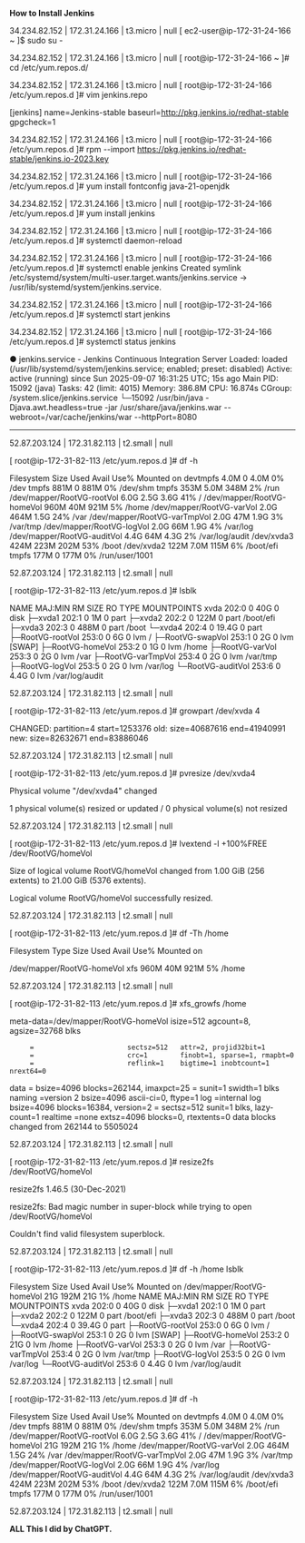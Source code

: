 **How to Install Jenkins**

34.234.82.152 | 172.31.24.166 | t3.micro | null
[ ec2-user@ip-172-31-24-166 ~ ]$ sudo su -

34.234.82.152 | 172.31.24.166 | t3.micro | null
[ root@ip-172-31-24-166 ~ ]# cd /etc/yum.repos.d/

34.234.82.152 | 172.31.24.166 | t3.micro | null
[ root@ip-172-31-24-166 /etc/yum.repos.d ]# vim jenkins.repo

[jenkins]
name=Jenkins-stable
baseurl=http://pkg.jenkins.io/redhat-stable
gpgcheck=1

34.234.82.152 | 172.31.24.166 | t3.micro | null
[ root@ip-172-31-24-166 /etc/yum.repos.d ]# rpm --import https://pkg.jenkins.io/redhat-stable/jenkins.io-2023.key

34.234.82.152 | 172.31.24.166 | t3.micro | null
[ root@ip-172-31-24-166 /etc/yum.repos.d ]# yum install fontconfig java-21-openjdk

34.234.82.152 | 172.31.24.166 | t3.micro | null
[ root@ip-172-31-24-166 /etc/yum.repos.d ]# yum install jenkins

34.234.82.152 | 172.31.24.166 | t3.micro | null
[ root@ip-172-31-24-166 /etc/yum.repos.d ]# systemctl daemon-reload

34.234.82.152 | 172.31.24.166 | t3.micro | null
[ root@ip-172-31-24-166 /etc/yum.repos.d ]# systemctl enable jenkins
Created symlink /etc/systemd/system/multi-user.target.wants/jenkins.service → /usr/lib/systemd/system/jenkins.service.

34.234.82.152 | 172.31.24.166 | t3.micro | null
[ root@ip-172-31-24-166 /etc/yum.repos.d ]# systemctl start jenkins

34.234.82.152 | 172.31.24.166 | t3.micro | null
[ root@ip-172-31-24-166 /etc/yum.repos.d ]# systemctl status jenkins

● jenkins.service - Jenkins Continuous Integration Server
     Loaded: loaded (/usr/lib/systemd/system/jenkins.service; enabled; preset: disabled)
     Active: active (running) since Sun 2025-09-07 16:31:25 UTC; 15s ago
   Main PID: 15092 (java)
      Tasks: 42 (limit: 4015)
     Memory: 386.8M
        CPU: 16.874s
     CGroup: /system.slice/jenkins.service
             └─15092 /usr/bin/java -Djava.awt.headless=true -jar /usr/share/java/jenkins.war --webroot=/var/cache/jenkins/war --httpPort=8080


**********************************************************************************
52.87.203.124 | 172.31.82.113 | t2.small | null

[ root@ip-172-31-82-113 /etc/yum.repos.d ]# df -h

Filesystem                    Size  Used Avail Use% Mounted on
devtmpfs                      4.0M     0  4.0M   0% /dev
tmpfs                         881M     0  881M   0% /dev/shm
tmpfs                         353M  5.0M  348M   2% /run
/dev/mapper/RootVG-rootVol    6.0G  2.5G  3.6G  41% /
/dev/mapper/RootVG-homeVol    960M   40M  921M   5% /home
/dev/mapper/RootVG-varVol     2.0G  464M  1.5G  24% /var
/dev/mapper/RootVG-varTmpVol  2.0G   47M  1.9G   3% /var/tmp
/dev/mapper/RootVG-logVol     2.0G   66M  1.9G   4% /var/log
/dev/mapper/RootVG-auditVol   4.4G   64M  4.3G   2% /var/log/audit
/dev/xvda3                    424M  223M  202M  53% /boot
/dev/xvda2                    122M  7.0M  115M   6% /boot/efi
tmpfs                         177M     0  177M   0% /run/user/1001


52.87.203.124 | 172.31.82.113 | t2.small | null

[ root@ip-172-31-82-113 /etc/yum.repos.d ]# lsblk

NAME                 MAJ:MIN RM  SIZE RO TYPE MOUNTPOINTS
xvda                 202:0    0   40G  0 disk
├─xvda1              202:1    0    1M  0 part
├─xvda2              202:2    0  122M  0 part /boot/efi
├─xvda3              202:3    0  488M  0 part /boot
└─xvda4              202:4    0 19.4G  0 part
  ├─RootVG-rootVol   253:0    0    6G  0 lvm  /
  ├─RootVG-swapVol   253:1    0    2G  0 lvm  [SWAP]
  ├─RootVG-homeVol   253:2    0    1G  0 lvm  /home
  ├─RootVG-varVol    253:3    0    2G  0 lvm  /var
  ├─RootVG-varTmpVol 253:4    0    2G  0 lvm  /var/tmp
  ├─RootVG-logVol    253:5    0    2G  0 lvm  /var/log
  └─RootVG-auditVol  253:6    0  4.4G  0 lvm  /var/log/audit

52.87.203.124 | 172.31.82.113 | t2.small | null

[ root@ip-172-31-82-113 /etc/yum.repos.d ]# growpart /dev/xvda 4

CHANGED: partition=4 start=1253376 old: size=40687616 end=41940991 new: size=82632671 end=83886046

52.87.203.124 | 172.31.82.113 | t2.small | null

[ root@ip-172-31-82-113 /etc/yum.repos.d ]# pvresize /dev/xvda4

  Physical volume "/dev/xvda4" changed
  
  1 physical volume(s) resized or updated / 0 physical volume(s) not resized

52.87.203.124 | 172.31.82.113 | t2.small | null

[ root@ip-172-31-82-113 /etc/yum.repos.d ]# lvextend -l +100%FREE /dev/RootVG/homeVol

  Size of logical volume RootVG/homeVol changed from 1.00 GiB (256 extents) to 21.00 GiB (5376 extents).
  
  Logical volume RootVG/homeVol successfully resized.

52.87.203.124 | 172.31.82.113 | t2.small | null

[ root@ip-172-31-82-113 /etc/yum.repos.d ]# df -Th /home

Filesystem                 Type  Size  Used Avail Use% Mounted on

/dev/mapper/RootVG-homeVol xfs   960M   40M  921M   5% /home

52.87.203.124 | 172.31.82.113 | t2.small | null

[ root@ip-172-31-82-113 /etc/yum.repos.d ]# xfs_growfs /home

meta-data=/dev/mapper/RootVG-homeVol isize=512    agcount=8, agsize=32768 blks

         =                       sectsz=512   attr=2, projid32bit=1
         =                       crc=1        finobt=1, sparse=1, rmapbt=0
         =                       reflink=1    bigtime=1 inobtcount=1 nrext64=0
data     =                       bsize=4096   blocks=262144, imaxpct=25
         =                       sunit=1      swidth=1 blks
naming   =version 2              bsize=4096   ascii-ci=0, ftype=1
log      =internal log           bsize=4096   blocks=16384, version=2
         =                       sectsz=512   sunit=1 blks, lazy-count=1
realtime =none                   extsz=4096   blocks=0, rtextents=0
data blocks changed from 262144 to 5505024

52.87.203.124 | 172.31.82.113 | t2.small | null

[ root@ip-172-31-82-113 /etc/yum.repos.d ]# resize2fs /dev/RootVG/homeVol

resize2fs 1.46.5 (30-Dec-2021)

resize2fs: Bad magic number in super-block while trying to open /dev/RootVG/homeVol

Couldn't find valid filesystem superblock.

52.87.203.124 | 172.31.82.113 | t2.small | null

[ root@ip-172-31-82-113 /etc/yum.repos.d ]# df -h /home lsblk

Filesystem                  Size  Used Avail Use% Mounted on
/dev/mapper/RootVG-homeVol   21G  192M   21G   1% /home
NAME                 MAJ:MIN RM  SIZE RO TYPE MOUNTPOINTS
xvda                 202:0    0   40G  0 disk
├─xvda1              202:1    0    1M  0 part
├─xvda2              202:2    0  122M  0 part /boot/efi
├─xvda3              202:3    0  488M  0 part /boot
└─xvda4              202:4    0 39.4G  0 part
  ├─RootVG-rootVol   253:0    0    6G  0 lvm  /
  ├─RootVG-swapVol   253:1    0    2G  0 lvm  [SWAP]
  ├─RootVG-homeVol   253:2    0   21G  0 lvm  /home
  ├─RootVG-varVol    253:3    0    2G  0 lvm  /var
  ├─RootVG-varTmpVol 253:4    0    2G  0 lvm  /var/tmp
  ├─RootVG-logVol    253:5    0    2G  0 lvm  /var/log
  └─RootVG-auditVol  253:6    0  4.4G  0 lvm  /var/log/audit

52.87.203.124 | 172.31.82.113 | t2.small | null

[ root@ip-172-31-82-113 /etc/yum.repos.d ]# df -h

Filesystem                    Size  Used Avail Use% Mounted on
devtmpfs                      4.0M     0  4.0M   0% /dev
tmpfs                         881M     0  881M   0% /dev/shm
tmpfs                         353M  5.0M  348M   2% /run
/dev/mapper/RootVG-rootVol    6.0G  2.5G  3.6G  41% /
/dev/mapper/RootVG-homeVol     21G  192M   21G   1% /home
/dev/mapper/RootVG-varVol     2.0G  464M  1.5G  24% /var
/dev/mapper/RootVG-varTmpVol  2.0G   47M  1.9G   3% /var/tmp
/dev/mapper/RootVG-logVol     2.0G   66M  1.9G   4% /var/log
/dev/mapper/RootVG-auditVol   4.4G   64M  4.3G   2% /var/log/audit
/dev/xvda3                    424M  223M  202M  53% /boot
/dev/xvda2                    122M  7.0M  115M   6% /boot/efi
tmpfs                         177M     0  177M   0% /run/user/1001

52.87.203.124 | 172.31.82.113 | t2.small | null

**ALL This I did by ChatGPT.**
